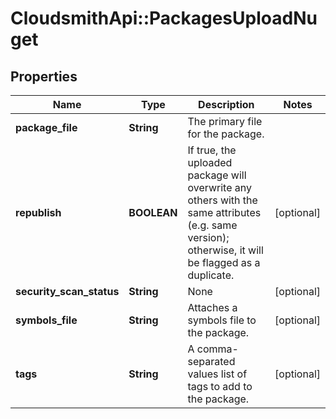 # CloudsmithApi::PackagesUploadNuget

## Properties
Name | Type | Description | Notes
------------ | ------------- | ------------- | -------------
**package_file** | **String** | The primary file for the package. | 
**republish** | **BOOLEAN** | If true, the uploaded package will overwrite any others with the same attributes (e.g. same version); otherwise, it will be flagged as a duplicate. | [optional] 
**security_scan_status** | **String** | None | [optional] 
**symbols_file** | **String** | Attaches a symbols file to the package. | [optional] 
**tags** | **String** | A comma-separated values list of tags to add to the package. | [optional] 


